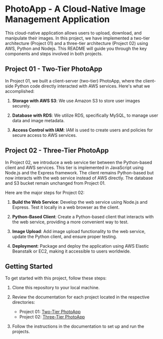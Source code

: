 # PhotoApp - A Cloud-Native Image Management Application

This cloud-native application allows users to upload, download, and manipulate their images. In this project, we have implemented a two-tier architecture (Project 01) and a three-tier architecture (Project 02) using AWS, Python and Nodejs. This README will guide you through the key components and steps involved in both projects.

## Project 01 - Two-Tier PhotoApp

In Project 01, we built a client-server (two-tier) PhotoApp, where the client-side Python code directly interacted with AWS services. Here's what we accomplished:

1. **Storage with AWS S3**: We use Amazon S3 to store user images securely.

2. **Database with RDS**: We utilize RDS, specifically MySQL, to manage user data and image metadata.

3. **Access Control with IAM**: IAM is used to create users and policies for secure access to AWS services.

## Project 02 - Three-Tier PhotoApp

In Project 02, we introduce a web service tier between the Python-based client and AWS services. This tier is implemented in JavaScript using Node.js and the Express framework. The client remains Python-based but now interacts with the web service instead of AWS directly. The database and S3 bucket remain unchanged from Project 01.

Here are the major steps for Project 02:

1. **Build the Web Service**: Develop the web service using Node.js and Express. Test it locally in a web browser as the client.

2. **Python-Based Client**: Create a Python-based client that interacts with the web service, providing a more convenient way to test.

3. **Image Upload**: Add image upload functionality to the web service, update the Python client, and ensure proper testing.

4. **Deployment**: Package and deploy the application using AWS Elastic Beanstalk or EC2, making it accessible to users worldwide.

## Getting Started

To get started with this project, follow these steps:

1. Clone this repository to your local machine.

2. Review the documentation for each project located in the respective directories:
   - Project 01: [Two-Tier PhotoApp](Two-tier-Photoapp/README.md)
   - Project 02: [Three-Tier PhotoApp](Three-tier-Photoapp/README.md)

3. Follow the instructions in the documentation to set up and run the projects.

